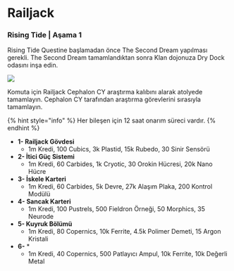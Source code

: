 # Railjack

### Rising Tide \| Aşama 1

Rising Tide Questine başlamadan önce The Second Dream yapılması gerekli. The Second Dream tamamlandıktan sonra Klan dojonuza Dry Dock odasını inşa edin. 

![](https://n9e5v4d8.ssl.hwcdn.net/uploads/6a9b5ce952f641771bc428df47ae88b9.jpg)

Komuta için Railjack Cephalon CY araştırma kalıbını alarak atolyede tamamlayın. Cephalon CY tarafından araştırma görevlerini sırasıyla tamamlayın.

{% hint style="info" %}
Her bileşen için 12 saat onarım süreci vardır.
{% endhint %}

* **1- Railjack Gövdesi**
  * 1m Kredi, 100 Cubics, 3k Plastid, 15k Rubedo, 30 Sinir Sensörü
* **2- İtici Güç Sistemi**
  * 1m Kredi, 60 Carbides, 1k Cryotic, 30 Orokin Hücresi, 20k Nano Hücre
* **3- İskele Karteri**
  * 1m Kredi, 60 Carbides, 5k Devre, 27k Alaşım Plaka, 200 Kontrol Modülü
* **4- Sancak Karteri**
  * 1m Kredi, 100 Pustrels, 500 Fieldron Örneği, 50 Morphics, 35 Neurode
* **5- Kuyruk Bölümü**
  * 1m Kredi, 80 Copernics, 10k Ferrite, 4.5k Polimer Demeti, 15 Argon Kristali
* **6-** \*
  * 1m Kredi, 40 Copernics, 500 Patlayıcı Ampul, 10k Ferrite, 10k Değerli Metal



